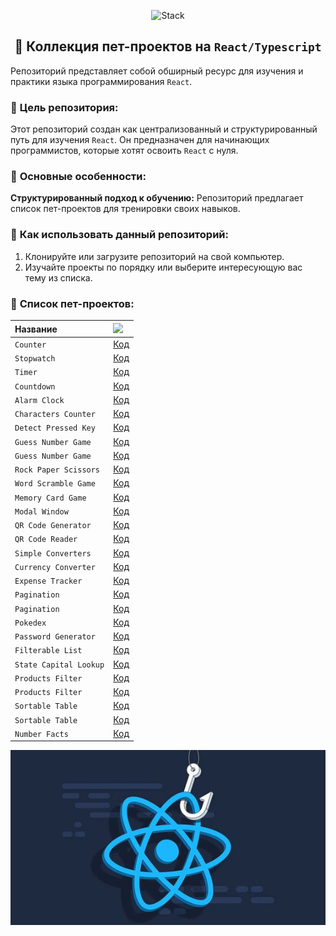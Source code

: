 <p align="center">
  <img src="https://skillicons.dev/icons?i=html,css,scss,tailwind,typescript,react,next,vite"  alt="Stack"/>
</p>

<h2 align="center">👋 Коллекция пет-проектов на <code>React/Typescript</code></h2>

Репозиторий представляет собой обширный ресурс для изучения и практики языка программирования `React`.

### 🚀 **Цель репозитория:**

Этот репозиторий создан как централизованный и структурированный путь для изучения `React`. Он предназначен для
начинающих программистов, которые хотят освоить `React` с нуля.

### 🚀 **Основные особенности:**

**Структурированный подход к обучению:** Репозиторий предлагает список пет-проектов для тренировки своих навыков.

### 🚀 **Как использовать данный репозиторий:**

1. Клонируйте или загрузите репозиторий на свой компьютер.
2. Изучайте проекты по порядку или выберите интересующую вас тему из списка.

### 🚀 **Список пет-проектов:**

| Название               | <img width='30' src="https://skillicons.dev/icons?i=github" /> |
|:-----------------------|:---------------------------------------------------------------|
| `Counter`              | [Код](projects/01-counter)                                     |
| `Stopwatch`            | [Код](projects/02-stopwatch)                                   |
| `Timer`                | [Код](projects/03-timer)                                       |
| `Countdown`            | [Код](projects/04-countdown)                                   |
| `Alarm Clock`          | [Код](projects/05-alarm-clock)                                 |
| `Characters Counter`   | [Код](projects/06-characters-counter)                          |
| `Detect Pressed Key`   | [Код](projects/07-detect-pressed-key)                          |
| `Guess Number Game`    | [Код](projects/08-guess-number)                                |
| `Guess Number Game`    | [Код](projects/09-guess-number)                                |
| `Rock Paper Scissors`  | [Код](projects/10-rock-paper-scissor)                          |
| `Word Scramble Game`   | [Код](projects/11-word-scramble-game)                          |
| `Memory Card Game`     | [Код](projects/12-memory-card)                                 |
| `Modal Window`         | [Код](projects/13-modal-window)                                |
| `QR Code Generator`    | [Код](projects/14-qr-code-generator)                           |
| `QR Code Reader`       | [Код](projects/15-qr-code-reader)                              |
| `Simple Converters`    | [Код](projects/16-simple-converters)                           |
| `Currency Converter`   | [Код](projects/17-currency-converter)                          |
| `Expense Tracker`      | [Код](projects/18-expense-tracker)                             |
| `Pagination`           | [Код](projects/19-pagination)                                  |
| `Pagination`           | [Код](projects/20-pagination)                                  |
| `Pokedex`              | [Код](projects/21-pokedex)                                     |
| `Password Generator`   | [Код](projects/22-password-generator)                          |
| `Filterable List`      | [Код](projects/23-filterable-list)                             |
| `State Capital Lookup` | [Код](projects/24-state-capital-lookup)                        |
| `Products Filter`      | [Код](projects/25-filter-products)                             |
| `Products Filter`      | [Код](projects/26-filter-products)                             |
| `Sortable Table`       | [Код](projects/27-sortable-table)                              |
| `Sortable Table`       | [Код](projects/28-sortable-table)                              |
| `Number Facts`         | [Код](projects/29-number-facts)                                |

![Превью](preview.jpg)
